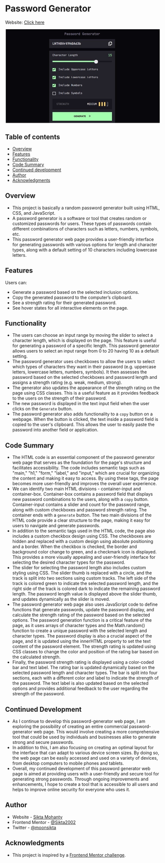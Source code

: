<h1>Password Generator</h1>

<p>Website: <a href="#">Click here</a></p>

<div align="center">
<img src="Screenshot.jpg" width="500">
</div>

<h2>Table of contents</h2>

- [Overview](#overview)
- [Features](#features)
- [Functionality](#functionality)
- [Code Summary](#code-summary)
- [Continued development](#continued-development)
- [Author](#author)
- [Acknowledgments](#acknowledgments)

## Overview

- This project is basically a random password generator built using HTML, CSS, and JavaScript.
- A password generator is a software or tool that creates random or customized passwords for users. These types of passwords contain different combinations of characters such as letters, numbers, symbols, etc.
- This password generator web page provides a user-friendly interface for generating passwords with various options for length and character types, along with a default setting of 10 characters including lowercase letters.

## Features

<p>Users can:</p>

- Generate a password based on the selected inclusion options.
- Copy the generated password to the computer’s clipboard.
- See a strength rating for their generated password.
- See hover states for all interactive elements on the page.

## Functionality

- The users can choose an input range by moving the slider to select a character length, which is displayed on the page. This feature is useful for generating a password of a specific length. This password generator allows users to select an input range from 0 to 20 having 10 as a default setting.
- The password generator uses checkboxes to allow the users to select which types of characters they want in their password (e.g. uppercase letters, lowercase letters, numbers, symbols). It then assesses the password based on the selected checkboxes and password length and assigns a strength rating (e.g. weak, medium, strong).
- The generator also updates the appearance of the strength rating on the page using CSS classes. This is a useful feature as it provides feedback to the users on the strength of their password.
- The new password is displayed in the text input field when the user clicks on the `Generate` button.
- The password generator also adds functionality to a `copy` button on a webpage. When the button is clicked, the text inside a password field is copied to the user's clipboard. This allows the user to easily paste the password into another field or application.

## Code Summary

- The HTML code is an essential component of the password generator web page that serves as the foundation for the page's structure and facilitates accessibility. The code includes semantic tags such as "main," "h1," "form," "label," and "input," which are crucial for organizing the content and making it easy to access. By using these tags, the page becomes more user-friendly and improves the overall user experience.
- We can identify two main HTML divisions - container-input and container-box. Container-box contains a password field that displays new password combinations to the users, along with a `copy` button. Container-input contains a slider and count for the password range, along with custom checkboxes and password strength rating. The container ends with a `generate` button. The two main divisions of the HTML code provide a clear structure to the page, making it easy for users to navigate and generate passwords.
- In addition to the semantic tags used in the HTML code, the page also includes a custom checkbox design using CSS. The checkboxes are hidden and replaced with a custom design using absolute positioning and a border. When the checkbox is checked, the border and background color change to green, and a checkmark icon is displayed. This provides a more visually appealing and user-friendly interface for selecting the desired character types for the password.
- The slider for selecting the password length also includes custom styling using CSS. The slider thumb is replaced with a circle, and the track is split into two sections using custom tracks. The left side of the track is colored green to indicate the selected password length, and the right side of the track is colored dark to indicate the remaining password length. The password length value is displayed above the slider thumb, and updates dynamically as the slider is moved.
- The password generator web page also uses JavaScript code to define functions that generate passwords, update the password display, and calculate the strength rating of the password based on the selected options. The password generation function is a critical feature of the page, as it uses arrays of character types and the Math.random() function to create a unique password with the selected length and character types. The password display is also a crucial aspect of the page, and it is updated using the innerHTML property to set the text content of the password element. The strength rating is updated using CSS classes to change the color and position of the rating bar based on the calculated strength.
- Finally, the password strength rating is displayed using a color-coded bar and text label. The rating bar is updated dynamically based on the selected password length and character types. The bar is split into four sections, each with a different color and label to indicate the strength of the password. The text label is also updated based on the selected options and provides additional feedback to the user regarding the strength of the password.

## Continued Development

- As I continue to develop this password-generator web page, I am exploring the possibility of creating an entire commercial password-generator web page. This would involve creating a more comprehensive tool that could be used by individuals and businesses alike to generate strong and secure passwords.
- In addition to this, I am also focusing on creating an optimal layout for the interface that can adapt to various device screen sizes. By doing so, the web page can be easily accessed and used on a variety of devices, from desktop computers to mobile phones and tablets.
- Overall, my continued development of this password generator web page is aimed at providing users with a user-friendly and secure tool for generating strong passwords. Through ongoing improvements and enhancements, I hope to create a tool that is accessible to all users and helps to improve online security for everyone who uses it.

## Author

- Website - [Sikta Mohanty](https://github.com/Sikta2002)
- Frontend Mentor - [@Sikta2002](https://www.frontendmentor.io/profile/Sikta2002)
- Twitter - [@moonsikta](https://twitter.com/moonsikta)

## Acknowledgments

- This project is inspired by a [Frontend Mentor challenge](https://www.frontendmentor.io/challenges/password-generator-app-Mr8CLycqjh).
